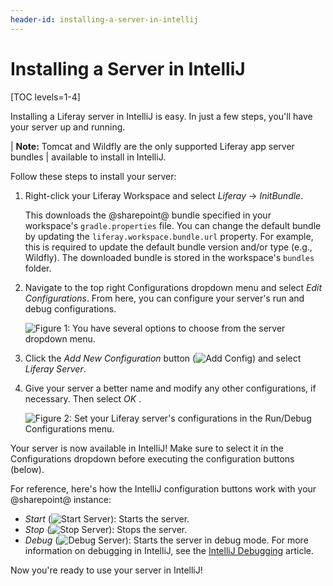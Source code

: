 ```yaml
---
header-id: installing-a-server-in-intellij
---
```


# Installing a Server in IntelliJ

[TOC levels=1-4]

Installing a Liferay server in IntelliJ is easy. In just a few steps, you'll
have your server up and running.

| **Note:** Tomcat and Wildfly are the only supported Liferay app server bundles
| available to install in IntelliJ.

Follow these steps to install your server:

1.  Right-click your Liferay Workspace and select *Liferay* &rarr; *InitBundle*.

    This downloads the @sharepoint@ bundle specified in your workspace's
    `gradle.properties` file. You can change the default bundle by updating the
    `liferay.workspace.bundle.url` property. For example, this is required to
    update the default bundle version and/or type (e.g., Wildfly). The
    downloaded bundle is stored in the workspace's `bundles` folder.

2.  Navigate to the top right Configurations dropdown menu and select *Edit
    Configurations*. From here, you can configure your server's run and debug
    configurations.

    ![Figure 1: You have several options to choose from the server dropdown menu.](../../../images/intellij-server-dropdown.png)

3.  Click the *Add New Configuration* button
    (![Add Config](../../../images/icon-intellij-add-config.png)) and select
    *Liferay Server*.

4.  Give your server a better name and modify any other configurations, if
    necessary. Then select *OK* .

    ![Figure 2: Set your Liferay server's configurations in the Run/Debug Configurations menu.](../../../images/intellij-run-debug-wizard.png)

Your server is now available in IntelliJ! Make sure to select it in the
Configurations dropdown before executing the configuration buttons (below).

For reference, here's how the IntelliJ configuration buttons work with your
@sharepoint@ instance:

- *Start* (![Start Server](../../../images/icon-intellij-start-server.png)):
  Starts the server.
- *Stop* (![Stop Server](../../../images/icon-intellij-stop-server.png)): Stops
  the server.
- *Debug* (![Debug Server](../../../images/icon-intellij-debug-server.png)):
  Starts the server in debug mode. For more information on debugging in
  IntelliJ, see the
  [IntelliJ Debugging](https://www.jetbrains.com/help/idea/debugging-code.html)
  article.

Now you're ready to use your server in IntelliJ!
